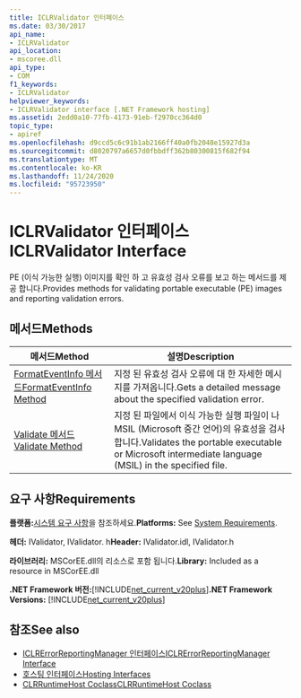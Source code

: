 ```yaml
---
title: ICLRValidator 인터페이스
ms.date: 03/30/2017
api_name:
- ICLRValidator
api_location:
- mscoree.dll
api_type:
- COM
f1_keywords:
- ICLRValidator
helpviewer_keywords:
- ICLRValidator interface [.NET Framework hosting]
ms.assetid: 2edd0a10-77fb-4173-91eb-f2970cc364d0
topic_type:
- apiref
ms.openlocfilehash: d9ccd5c6c91b1ab2166ff40a0fb2048e15927d3a
ms.sourcegitcommit: d8020797a6657d0fbbdff362b80300815f682f94
ms.translationtype: MT
ms.contentlocale: ko-KR
ms.lasthandoff: 11/24/2020
ms.locfileid: "95723950"
---
```

# <a name="iclrvalidator-interface"></a><span data-ttu-id="56dea-102">ICLRValidator 인터페이스</span><span class="sxs-lookup"><span data-stu-id="56dea-102">ICLRValidator Interface</span></span>

<span data-ttu-id="56dea-103">PE (이식 가능한 실행) 이미지를 확인 하 고 유효성 검사 오류를 보고 하는 메서드를 제공 합니다.</span><span class="sxs-lookup"><span data-stu-id="56dea-103">Provides methods for validating portable executable (PE) images and reporting validation errors.</span></span>  
  
## <a name="methods"></a><span data-ttu-id="56dea-104">메서드</span><span class="sxs-lookup"><span data-stu-id="56dea-104">Methods</span></span>  
  
|<span data-ttu-id="56dea-105">메서드</span><span class="sxs-lookup"><span data-stu-id="56dea-105">Method</span></span>|<span data-ttu-id="56dea-106">설명</span><span class="sxs-lookup"><span data-stu-id="56dea-106">Description</span></span>|  
|------------|-----------------|  
|[<span data-ttu-id="56dea-107">FormatEventInfo 메서드</span><span class="sxs-lookup"><span data-stu-id="56dea-107">FormatEventInfo Method</span></span>](iclrvalidator-formateventinfo-method.md)|<span data-ttu-id="56dea-108">지정 된 유효성 검사 오류에 대 한 자세한 메시지를 가져옵니다.</span><span class="sxs-lookup"><span data-stu-id="56dea-108">Gets a detailed message about the specified validation error.</span></span>|  
|[<span data-ttu-id="56dea-109">Validate 메서드</span><span class="sxs-lookup"><span data-stu-id="56dea-109">Validate Method</span></span>](iclrvalidator-validate-method.md)|<span data-ttu-id="56dea-110">지정 된 파일에서 이식 가능한 실행 파일이 나 MSIL (Microsoft 중간 언어)의 유효성을 검사 합니다.</span><span class="sxs-lookup"><span data-stu-id="56dea-110">Validates the portable executable or Microsoft intermediate language (MSIL) in the specified file.</span></span>|  
  
## <a name="requirements"></a><span data-ttu-id="56dea-111">요구 사항</span><span class="sxs-lookup"><span data-stu-id="56dea-111">Requirements</span></span>  

 <span data-ttu-id="56dea-112">**플랫폼:**[시스템 요구 사항](../../get-started/system-requirements.md)을 참조하세요.</span><span class="sxs-lookup"><span data-stu-id="56dea-112">**Platforms:** See [System Requirements](../../get-started/system-requirements.md).</span></span>  
  
 <span data-ttu-id="56dea-113">**헤더:** IValidator, IValidator. h</span><span class="sxs-lookup"><span data-stu-id="56dea-113">**Header:** IValidator.idl, IValidator.h</span></span>  
  
 <span data-ttu-id="56dea-114">**라이브러리:** MSCorEE.dll의 리소스로 포함 됩니다.</span><span class="sxs-lookup"><span data-stu-id="56dea-114">**Library:** Included as a resource in MSCorEE.dll</span></span>  
  
 <span data-ttu-id="56dea-115">**.NET Framework 버전:**[!INCLUDE[net_current_v20plus](../../../../includes/net-current-v20plus-md.md)]</span><span class="sxs-lookup"><span data-stu-id="56dea-115">**.NET Framework Versions:** [!INCLUDE[net_current_v20plus](../../../../includes/net-current-v20plus-md.md)]</span></span>  
  
## <a name="see-also"></a><span data-ttu-id="56dea-116">참조</span><span class="sxs-lookup"><span data-stu-id="56dea-116">See also</span></span>

- [<span data-ttu-id="56dea-117">ICLRErrorReportingManager 인터페이스</span><span class="sxs-lookup"><span data-stu-id="56dea-117">ICLRErrorReportingManager Interface</span></span>](iclrerrorreportingmanager-interface.md)
- [<span data-ttu-id="56dea-118">호스팅 인터페이스</span><span class="sxs-lookup"><span data-stu-id="56dea-118">Hosting Interfaces</span></span>](hosting-interfaces.md)
- [<span data-ttu-id="56dea-119">CLRRuntimeHost Coclass</span><span class="sxs-lookup"><span data-stu-id="56dea-119">CLRRuntimeHost Coclass</span></span>](clrruntimehost-coclass.md)
